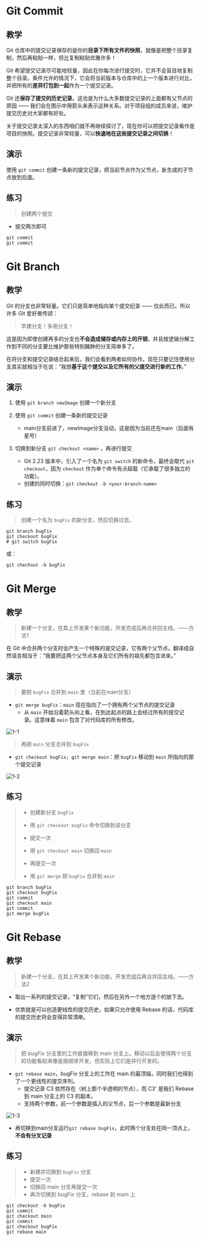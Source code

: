 # Git Commit

## 教学

Git 仓库中的提交记录保存的是你的**目录下所有文件的快照**，就像是把整个目录复制，然后再粘贴一样，但比复制粘贴优雅许多！

Git 希望提交记录尽可能地轻量，因此在你每次进行提交时，它并不会盲目地复制整个目录。条件允许的情况下，它会将当前版本与仓库中的上一个版本进行对比，并把所有的**差异打包到一起**作为一个提交记录。

Git 还**保存了提交的历史记录**。这也是为什么大多数提交记录的上面都有父节点的原因 —— 我们会在图示中用箭头来表示这种关系。对于项目组的成员来说，维护提交历史对大家都有好处。

关于提交记录太深入的东西咱们就不再继续探讨了，现在你可以把提交记录看作是项目的快照。提交记录非常轻量，可以**快速地在这些提交记录之间切换**！

## 演示

使用 `git commit` 创建一条新的提交记录，把当前节点作为父节点，新生成的子节点放到后面。

## 练习

> 创建两个提交

- 提交两次即可

```shell
git commit
git commit
```

# Git Branch

## 教学

 Git 的分支也非常轻量。它们只是简单地指向某个提交纪录 —— 仅此而已。所以许多 Git 爱好者传颂：

> 早建分支！多用分支！

这是因为即使创建再多的分支也**不会造成储存或内存上的开销**，并且按逻辑分解工作到不同的分支要比维护那些特别臃肿的分支简单多了。

在将分支和提交记录结合起来后，我们会看到两者如何协作。现在只要记住使用分支其实就相当于在说：“我想**基于这个提交以及它所有的父提交进行新的工作**。”

## 演示

1. 使用 `git branch newImage` 创建一个新分支
2. 使用 `git commit` 创建一条新的提交记录
   - main分支前进了，newImage分支没动，这是因为当前还在main（后面有星号）

3. 切换到新分支 `git checkout <name>` ，再进行提交
   - Git 2.23 版本中，引入了一个名为 `git switch` 的新命令，最终会取代 `git checkout`，因为 `checkout` 作为单个命令有点超载（它承载了很多独立的功能）。
   - 创建的同时切换：`git checkout -b <your-branch-name>`

## 练习

> 创建一个名为 `bugFix` 的新分支，然后切换过去。

```shell
git branch bugFix
git checkout bugFix
# git switch bugFix
```

或：

```shell
git chechout -b bugFix
```

# Git Merge

## 教学

> 新建一个分支，在其上开发某个新功能，开发完成后再合并回主线。——方法1

在 Git 中合并两个分支时会产生一个特殊的提交记录，它有两个父节点。翻译成自然语言相当于：“我要把这两个父节点本身及它们所有的祖先都包含进来。”

## 演示

> 要把 `bugFix` 合并到 `main` 里（当前在main分支）

- `git merge bugFix`：`main` 现在指向了一个拥有两个父节点的提交记录
  - 从 `main` 开始沿着箭头向上看，在到达起点的路上会经过所有的提交记录。这意味着 `main` 包含了对代码库的所有修改。

![1-1](01基础篇/image-20230127201331917.png)

> 再把 `main` 分支合并到 `bugFix`

- `git checkout bugFix; git merge main`：把 `bugFix` 移动到 `main` 所指向的那个提交记录

![1-2](01基础篇/image-20230127201404357.png)

## 练习

> - 创建新分支 `bugFix`
>
> - 用 `git checkout bugFix` 命令切换到该分支
>
> - 提交一次
>
> - 用 `git checkout main` 切换回 `main`
>
> - 再提交一次
>
> - 用 `git merge` 把 `bugFix` 合并到 `main`

```shell
git branch bugFix
git checkout bugFix
git commit
git checkout main
git commit
git merge bugFix
```

# Git Rebase

## 教学

> 新建一个分支，在其上开发某个新功能，开发完成后再合并回主线。——方法2

- 取出一系列的提交记录，“复制”它们，然后在另外一个地方逐个的放下去。

- 优势就是可以创造更线性的提交历史，如果只允许使用 Rebase 的话，代码库的提交历史将会变得异常清晰。

## 演示

> 把 bugFix 分支里的工作直接移到 main 分支上。移动以后会使得两个分支的功能看起来像是按顺序开发，但实际上它们是并行开发的。

- `git rebase main`，bugFix 分支上的工作在 main 的最顶端，同时我们也得到了一个更线性的提交序列。
  - 提交记录 C3 依然存在（树上那个半透明的节点），而 C3' 是我们 Rebase 到 main 分支上的 C3 的副本。
  - 支持两个参数，前一个参数是插入的父节点，后一个参数是最新分支

![1-3](01基础篇/image-20230127204224231.png)

- 再切换到main分支运行`git rebase bugFix`，此时两个分支处在同一顶点上，**不会有分叉记录**

## 练习

> - 新建并切换到 `bugFix` 分支
> - 提交一次
> - 切换回 main 分支再提交一次
> - 再次切换到 bugFix 分支，rebase 到 main 上

```shell
git checkout -b bugFix
git commit
git checkout main
git commit
git checkout bugFix
git rebase main
```

